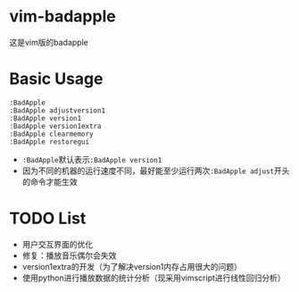 # vim-badapple
这是vim版的badapple

# Basic Usage
```
:BadApple 
:BadApple adjustversion1
:BadApple version1
:BadApple version1extra
:BadApple clearmemory
:BadApple restoregui
```
* `:BadApple`默认表示`:BadApple version1`
* 因为不同的机器的运行速度不同，最好能至少运行两次`:BadApple adjust`开头的命令才能生效

# TODO List
* 用户交互界面的优化
* 修复：播放音乐偶尔会失效
* version1extra的开发（为了解决version1内存占用很大的问题）
* 使用python进行播放数据的统计分析（现采用vimscript进行线性回归分析）
